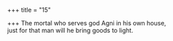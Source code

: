 +++
title = "15"

+++
The mortal who serves god Agni in his own house,  
just for that man will he bring goods to light.  